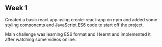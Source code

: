 Week 1
--------------------------------------------------
Created a basic react app using create-react-app on npm and added some styling components and JavaScript ES6 code to start off the project.

Main challenge was learning ES6 format and I learnt and implemented it after watching some videos online.
